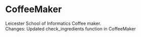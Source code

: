 # CoffeeMaker
Leicester School of Informatics Coffee maker.\
Changes:
Updated check_ingredients function in CoffeeMaker